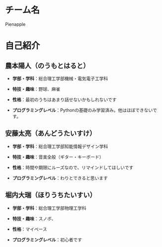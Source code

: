 # チーム名
Pienapple

# 自己紹介

## 農本陽人（のうもとはると）

* **学部・学科**：総合理工学部機械・電気電子工学科

* **特技・趣味**：野球、麻雀

* **性格**：最初のうちはあまり話せないかもしれないです

* **プログラミングレベル**：Pythonの基礎のみ学習済み。他はほぼできないです。


## 安藤太亮（あんどうたいすけ）

* **学部・学科**：総合理工学部知能情報デザイン学科

* **特技・趣味**：音楽全般（ギター・キーボード）

* **性格**：時間や期限にルーズなので、リマインドしてほしいです

* **プログラミングレベル**：わりとできると思います


## 堀内大瑞（ほりうちたいすい）

* **学部・学科**：総合理工学部物理工学科

* **特技・趣味**：スノボ、

* **性格**：マイペース

* **プログラミングレベル**：初心者です
